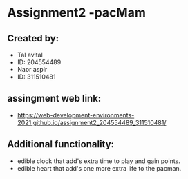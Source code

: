 # Assignment2 -pacMam
## Created by:
* Tal avital
* ID: 204554489
* Naor aspir
* ID: 311510481
## assingment web link:
*  https://web-development-environments-2021.github.io/assignment2_204554489_311510481/
## Additional functionality:
* edible clock that add's extra time to play and gain points.
* edible heart that add's one more extra life to the pacman.
